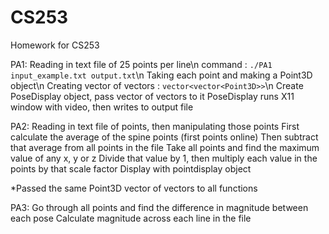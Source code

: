 # CS253
Homework for CS253

PA1: 
Reading in text file of 25 points per line\n
command : `./PA1 input_example.txt output.txt`\n
Taking each point and making a Point3D object\n
Creating vector of vectors : `vector<vector<Point3D>>`\n
Create PoseDisplay object, pass vector of vectors to it
PoseDisplay runs X11 window with video, then writes to output file
 
PA2:
Reading in text file of points, then manipulating those points
First calculate the average of the spine points (first points online)
Then subtract that average from all points in the file
Take all points and find the maximum value of any x, y or z
Divide that value by 1, then multiply each value in the points by that scale factor
Display with pointdisplay object

*Passed the same Point3D vector of vectors to all functions

PA3:
Go through all points and find the difference in magnitude between each pose
Calculate magnitude across each line in the file 

